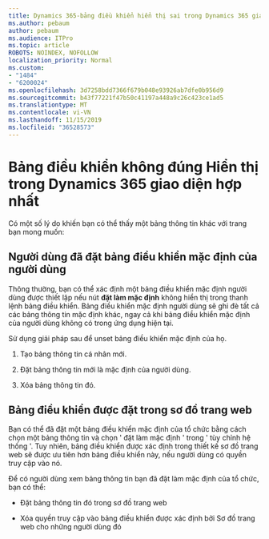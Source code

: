 ```yaml
---
title: Dynamics 365-bảng điều khiển hiển thị sai trong Dynamics 365 giao diện hợp nhất
ms.author: pebaum
author: pebaum
ms.audience: ITPro
ms.topic: article
ROBOTS: NOINDEX, NOFOLLOW
localization_priority: Normal
ms.custom:
- "1484"
- "6200024"
ms.openlocfilehash: 3d7258bdd7366f679b048e93926ab7dfe0b956d9
ms.sourcegitcommit: b43f77221f47b50c41197a448a9c26c423ce1ad5
ms.translationtype: MT
ms.contentlocale: vi-VN
ms.lasthandoff: 11/15/2019
ms.locfileid: "36528573"
---
```

# <a name="wrong-dashboard-shows-in-dynamics-365-unified-interface"></a>Bảng điều khiển không đúng Hiển thị trong Dynamics 365 giao diện hợp nhất

Có một số lý do khiến bạn có thể thấy một bảng thông tin khác với trang bạn mong muốn:

## <a name="the-user-has-set-a-user-default-dashboard"></a>Người dùng đã đặt bảng điều khiển mặc định của người dùng 

Thông thường, bạn có thể xác định một bảng điều khiển mặc định người dùng được thiết lập nếu nút **đặt làm mặc định** không hiển thị trong thanh lệnh bảng điều khiển. Bảng điều khiển mặc định người dùng sẽ ghi đè tất cả các bảng thông tin mặc định khác, ngay cả khi bảng điều khiển mặc định của người dùng không có trong ứng dụng hiện tại.

Sử dụng giải pháp sau để unset bảng điều khiển mặc định của họ.

1. Tạo bảng thông tin cá nhân mới.

2. Đặt bảng thông tin mới là mặc định của người dùng.

3. Xóa bảng thông tin đó.

## <a name="the-dashboard-is-set-in-the-sitemap"></a>Bảng điều khiển được đặt trong sơ đồ trang web

Bạn có thể đã đặt một bảng điều khiển mặc định của tổ chức bằng cách chọn một bảng thông tin và chọn ' đặt làm mặc định ' trong ' tùy chỉnh hệ thống '. Tuy nhiên, bảng điều khiển được xác định trong thiết kế sơ đồ trang web sẽ được ưu tiên hơn bảng điều khiển này, nếu người dùng có quyền truy cập vào nó.

Để có người dùng xem bảng thông tin bạn đã đặt làm mặc định của tổ chức, bạn có thể:

* Đặt bảng thông tin đó trong sơ đồ trang web

* Xóa quyền truy cập vào bảng điều khiển được xác định bởi Sơ đồ trang web cho những người dùng đó
